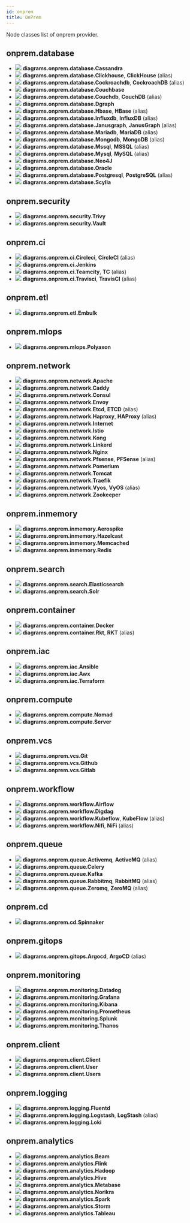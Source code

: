 ```yaml
---
id: onprem
title: OnPrem
---
```


Node classes list of onprem provider.

## onprem.database

- ![](../../resources/onprem/database/cassandra.png) **diagrams.onprem.database.Cassandra**
- ![](../../resources/onprem/database/clickhouse.png) **diagrams.onprem.database.Clickhouse**, **ClickHouse** (alias)
- ![](../../resources/onprem/database/cockroachdb.png) **diagrams.onprem.database.Cockroachdb**, **CockroachDB** (alias)
- ![](../../resources/onprem/database/couchbase.png) **diagrams.onprem.database.Couchbase**
- ![](../../resources/onprem/database/couchdb.png) **diagrams.onprem.database.Couchdb**, **CouchDB** (alias)
- ![](../../resources/onprem/database/dgraph.png) **diagrams.onprem.database.Dgraph**
- ![](../../resources/onprem/database/hbase.png) **diagrams.onprem.database.Hbase**, **HBase** (alias)
- ![](../../resources/onprem/database/influxdb.png) **diagrams.onprem.database.Influxdb**, **InfluxDB** (alias)
- ![](../../resources/onprem/database/janusgraph.png) **diagrams.onprem.database.Janusgraph**, **JanusGraph** (alias)
- ![](../../resources/onprem/database/mariadb.png) **diagrams.onprem.database.Mariadb**, **MariaDB** (alias)
- ![](../../resources/onprem/database/mongodb.png) **diagrams.onprem.database.Mongodb**, **MongoDB** (alias)
- ![](../../resources/onprem/database/mssql.png) **diagrams.onprem.database.Mssql**, **MSSQL** (alias)
- ![](../../resources/onprem/database/mysql.png) **diagrams.onprem.database.Mysql**, **MySQL** (alias)
- ![](../../resources/onprem/database/neo4j.png) **diagrams.onprem.database.Neo4J**
- ![](../../resources/onprem/database/oracle.png) **diagrams.onprem.database.Oracle**
- ![](../../resources/onprem/database/postgresql.png) **diagrams.onprem.database.Postgresql**, **PostgreSQL** (alias)
- ![](../../resources/onprem/database/scylla.png) **diagrams.onprem.database.Scylla**

## onprem.security

- ![](../../resources/onprem/security/trivy.png) **diagrams.onprem.security.Trivy**
- ![](../../resources/onprem/security/vault.png) **diagrams.onprem.security.Vault**

## onprem.ci

- ![](../../resources/onprem/ci/circleci.png) **diagrams.onprem.ci.Circleci**, **CircleCI** (alias)
- ![](../../resources/onprem/ci/jenkins.png) **diagrams.onprem.ci.Jenkins**
- ![](../../resources/onprem/ci/teamcity.png) **diagrams.onprem.ci.Teamcity**, **TC** (alias)
- ![](../../resources/onprem/ci/travisci.png) **diagrams.onprem.ci.Travisci**, **TravisCI** (alias)

## onprem.etl

- ![](../../resources/onprem/etl/embulk.png) **diagrams.onprem.etl.Embulk**

## onprem.mlops

- ![](../../resources/onprem/mlops/polyaxon.png) **diagrams.onprem.mlops.Polyaxon**

## onprem.network

- ![](../../resources/onprem/network/apache.png) **diagrams.onprem.network.Apache**
- ![](../../resources/onprem/network/caddy.png) **diagrams.onprem.network.Caddy**
- ![](../../resources/onprem/network/consul.png) **diagrams.onprem.network.Consul**
- ![](../../resources/onprem/network/envoy.png) **diagrams.onprem.network.Envoy**
- ![](../../resources/onprem/network/etcd.png) **diagrams.onprem.network.Etcd**, **ETCD** (alias)
- ![](../../resources/onprem/network/haproxy.png) **diagrams.onprem.network.Haproxy**, **HAProxy** (alias)
- ![](../../resources/onprem/network/internet.png) **diagrams.onprem.network.Internet**
- ![](../../resources/onprem/network/istio.png) **diagrams.onprem.network.Istio**
- ![](../../resources/onprem/network/kong.png) **diagrams.onprem.network.Kong**
- ![](../../resources/onprem/network/linkerd.png) **diagrams.onprem.network.Linkerd**
- ![](../../resources/onprem/network/nginx.png) **diagrams.onprem.network.Nginx**
- ![](../../resources/onprem/network/pfsense.png) **diagrams.onprem.network.Pfsense**, **PFSense** (alias)
- ![](../../resources/onprem/network/pomerium.png) **diagrams.onprem.network.Pomerium**
- ![](../../resources/onprem/network/tomcat.png) **diagrams.onprem.network.Tomcat**
- ![](../../resources/onprem/network/traefik.png) **diagrams.onprem.network.Traefik**
- ![](../../resources/onprem/network/vyos.png) **diagrams.onprem.network.Vyos**, **VyOS** (alias)
- ![](../../resources/onprem/network/zookeeper.png) **diagrams.onprem.network.Zookeeper**

## onprem.inmemory

- ![](../../resources/onprem/inmemory/aerospike.png) **diagrams.onprem.inmemory.Aerospike**
- ![](../../resources/onprem/inmemory/hazelcast.png) **diagrams.onprem.inmemory.Hazelcast**
- ![](../../resources/onprem/inmemory/memcached.png) **diagrams.onprem.inmemory.Memcached**
- ![](../../resources/onprem/inmemory/redis.png) **diagrams.onprem.inmemory.Redis**

## onprem.search

- ![](../../resources/onprem/search/elasticsearch.png) **diagrams.onprem.search.Elasticsearch**
- ![](../../resources/onprem/search/solr.png) **diagrams.onprem.search.Solr**

## onprem.container

- ![](../../resources/onprem/container/docker.png) **diagrams.onprem.container.Docker**
- ![](../../resources/onprem/container/rkt.png) **diagrams.onprem.container.Rkt**, **RKT** (alias)

## onprem.iac

- ![](../../resources/onprem/iac/ansible.png) **diagrams.onprem.iac.Ansible**
- ![](../../resources/onprem/iac/awx.png) **diagrams.onprem.iac.Awx**
- ![](../../resources/onprem/iac/terraform.png) **diagrams.onprem.iac.Terraform**

## onprem.compute

- ![](../../resources/onprem/compute/nomad.png) **diagrams.onprem.compute.Nomad**
- ![](../../resources/onprem/compute/server.png) **diagrams.onprem.compute.Server**

## onprem.vcs

- ![](../../resources/onprem/vcs/git.png) **diagrams.onprem.vcs.Git**
- ![](../../resources/onprem/vcs/github.png) **diagrams.onprem.vcs.Github**
- ![](../../resources/onprem/vcs/gitlab.png) **diagrams.onprem.vcs.Gitlab**

## onprem.workflow

- ![](../../resources/onprem/workflow/airflow.png) **diagrams.onprem.workflow.Airflow**
- ![](../../resources/onprem/workflow/digdag.png) **diagrams.onprem.workflow.Digdag**
- ![](../../resources/onprem/workflow/kubeflow.png) **diagrams.onprem.workflow.Kubeflow**, **KubeFlow** (alias)
- ![](../../resources/onprem/workflow/nifi.png) **diagrams.onprem.workflow.Nifi**, **NiFi** (alias)

## onprem.queue

- ![](../../resources/onprem/queue/activemq.png) **diagrams.onprem.queue.Activemq**, **ActiveMQ** (alias)
- ![](../../resources/onprem/queue/celery.png) **diagrams.onprem.queue.Celery**
- ![](../../resources/onprem/queue/kafka.png) **diagrams.onprem.queue.Kafka**
- ![](../../resources/onprem/queue/rabbitmq.png) **diagrams.onprem.queue.Rabbitmq**, **RabbitMQ** (alias)
- ![](../../resources/onprem/queue/zeromq.png) **diagrams.onprem.queue.Zeromq**, **ZeroMQ** (alias)

## onprem.cd

- ![](../../resources/onprem/cd/spinnaker.png) **diagrams.onprem.cd.Spinnaker**

## onprem.gitops

- ![](../../resources/onprem/gitops/argocd.png) **diagrams.onprem.gitops.Argocd**, **ArgoCD** (alias)

## onprem.monitoring

- ![](../../resources/onprem/monitoring/datadog.png) **diagrams.onprem.monitoring.Datadog**
- ![](../../resources/onprem/monitoring/grafana.png) **diagrams.onprem.monitoring.Grafana**
- ![](../../resources/onprem/monitoring/kibana.png) **diagrams.onprem.monitoring.Kibana**
- ![](../../resources/onprem/monitoring/prometheus.png) **diagrams.onprem.monitoring.Prometheus**
- ![](../../resources/onprem/monitoring/splunk.png) **diagrams.onprem.monitoring.Splunk**
- ![](../../resources/onprem/monitoring/thanos.png) **diagrams.onprem.monitoring.Thanos**

## onprem.client

- ![](../../resources/onprem/client/client.png) **diagrams.onprem.client.Client**
- ![](../../resources/onprem/client/user.png) **diagrams.onprem.client.User**
- ![](../../resources/onprem/client/users.png) **diagrams.onprem.client.Users**

## onprem.logging

- ![](../../resources/onprem/logging/fluentd.png) **diagrams.onprem.logging.Fluentd**
- ![](../../resources/onprem/logging/logstash.png) **diagrams.onprem.logging.Logstash**, **LogStash** (alias)
- ![](../../resources/onprem/logging/loki.png) **diagrams.onprem.logging.Loki**

## onprem.analytics

- ![](../../resources/onprem/analytics/beam.png) **diagrams.onprem.analytics.Beam**
- ![](../../resources/onprem/analytics/flink.png) **diagrams.onprem.analytics.Flink**
- ![](../../resources/onprem/analytics/hadoop.png) **diagrams.onprem.analytics.Hadoop**
- ![](../../resources/onprem/analytics/hive.png) **diagrams.onprem.analytics.Hive**
- ![](../../resources/onprem/analytics/metabase.png) **diagrams.onprem.analytics.Metabase**
- ![](../../resources/onprem/analytics/norikra.png) **diagrams.onprem.analytics.Norikra**
- ![](../../resources/onprem/analytics/spark.png) **diagrams.onprem.analytics.Spark**
- ![](../../resources/onprem/analytics/storm.png) **diagrams.onprem.analytics.Storm**
- ![](../../resources/onprem/analytics/tableau.png) **diagrams.onprem.analytics.Tableau**

